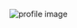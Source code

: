 ![profile image](https://avatars.githubusercontent.com/u/72976485?s=400&u=8cb7f32dc93f75592f2f8ccb53d1d61bf2ad351d&v=4)
